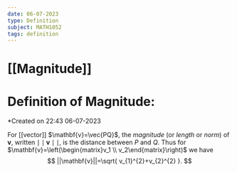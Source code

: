 ```yaml
---
date: 06-07-2023
type: Definition
subject: MATH1052
tags: definition
---
```

# [[Magnitude]]

# Definition of Magnitude:
*Created on 22:43 06-07-2023

For [[vector]] $\mathbf{v}=\vec{PQ}$, the *magnitude* (or *length* or *norm*) of $\mathbf{v}$, written $\mid \mid \mathbf{v}\mid \mid$, is the distance between $P$ and $Q$. Thus for $\mathbf{v}=\left(\begin{matrix}v_1 \\ v_2\end{matrix}\right)$ we have 
$$
||\mathbf{v}||=\sqrt{ v_{1}^{2}+v_{2}^{2} }.
$$

